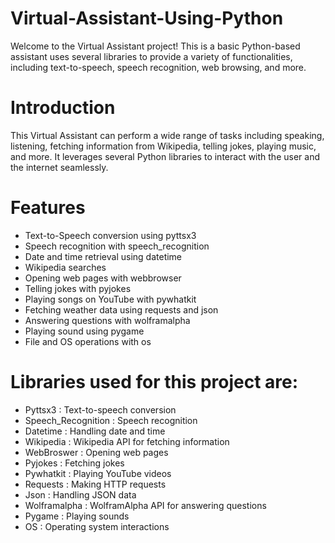 # Virtual-Assistant-Using-Python 
Welcome to the Virtual Assistant project! This is a basic Python-based assistant uses several libraries to provide a variety of functionalities, including text-to-speech, speech recognition, web browsing, and more.


# Introduction
This Virtual Assistant can perform a wide range of tasks including speaking, listening, fetching information from Wikipedia, telling jokes, playing music, and more. It leverages several Python libraries to interact with the user and the internet seamlessly.

# Features
- Text-to-Speech conversion using pyttsx3
- Speech recognition with speech_recognition
- Date and time retrieval using datetime
- Wikipedia searches
- Opening web pages with webbrowser
- Telling jokes with pyjokes
- Playing songs on YouTube with pywhatkit
- Fetching weather data using requests and json
- Answering questions with wolframalpha
- Playing sound using pygame
- File and OS operations with os

# Libraries used for this project are: 
- Pyttsx3 : Text-to-speech conversion
- Speech_Recognition : Speech recognition
- Datetime : Handling date and time
- Wikipedia : Wikipedia API for fetching information
- WebBroswer : Opening web pages
- Pyjokes : Fetching jokes
- Pywhatkit : Playing YouTube videos
- Requests : Making HTTP requests
- Json : Handling JSON data
- Wolframalpha : WolframAlpha API for answering questions
- Pygame : Playing sounds
- OS : Operating system interactions


